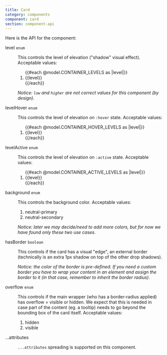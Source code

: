 ```yaml
---
title: Card
category: components
component: card
section: component-api
---
```


Here is the API for the component:

<dl class="dummy-component-props" aria-labelledby="component-api-card"><dt>level <code>enum</code></dt><dd><p>This controls the level of elevation ("shadow" visual effect). Acceptable values:</p><ol>{{#each @model.CONTAINER_LEVELS as |level|}}<li class="{{if" (eq="" level="" @model.container_default_level)="" "default"}}="">{{level}}</li>{{/each}}</ol><p><em>Notice: <code class="dummy-code">low</code> and <code class="dummy-code">higher</code> are not correct values for this component (by design).</em></p></dd><dt>levelHover <code>enum</code></dt><dd><p>This controls the level of elevation on <code class="dummy-code">:hover</code> state. Acceptable values:</p><ol>{{#each @model.CONTAINER_HOVER_LEVELS as |level|}}<li>{{level}}</li>{{/each}}</ol></dd><dt>levelActive <code>enum</code></dt><dd><p>This controls the level of elevation on <code class="dummy-code">:active</code> state. Acceptable values:</p><ol>{{#each @model.CONTAINER_ACTIVE_LEVELS as |level|}}<li>{{level}}</li>{{/each}}</ol></dd><dt>background <code>enum</code></dt><dd><p>This controls the background color. Acceptable values:</p><ol><li class="default">neutral-primary</li><li>neutral-secondary</li></ol><p><em>Notice: later we may decide/need to add more colors, but for now we have found only these two use cases.</em></p></dd><dt>hasBorder <code>boolean</code></dt><dd><p>This controls if the card has a visual "edge", an external border (technically is an extra 1px shadow on top of the other drop shadows).</p><p><em>Notice: the color of the border is pre-defined. If you need a custom border you have to wrap your content in an element and assign the border to it (in that case, remember to inherit the border radius).</em></p></dd><dt>overflow <code>enum</code></dt><dd><p>This controls if the main wrapper (who has a border-radius applied) has overflow = visible or hidden. We expect that this is needed in case part of the content (eg. a tooltip) needs to go beyond the bounding box of the card itself. Acceptable values:</p><ol><li class="default">hidden</li><li>visible</li></ol></dd><dt>...attributes</dt><dd><p><code class="dummy-code">...attributes</code> spreading is supported on this component.</p></dd></dl>